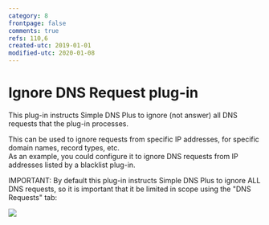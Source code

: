 ```yaml
---
category: 8
frontpage: false
comments: true
refs: 110,6
created-utc: 2019-01-01
modified-utc: 2020-01-08
---
```

# Ignore DNS Request plug-in

This plug-in instructs Simple DNS Plus to ignore (not answer) all DNS requests that the plug-in processes.

This can be used to ignore requests from specific IP addresses, for specific domain names, record types, etc.  
As an example, you could configure it to ignore DNS requests from IP addresses listed by a blacklist plug-in.

IMPORTANT: By default this plug-in instructs Simple DNS Plus to ignore ALL DNS requests, so it is important that it be limited in scope using the "DNS Requests" tab:

![](img/180/1.png)

